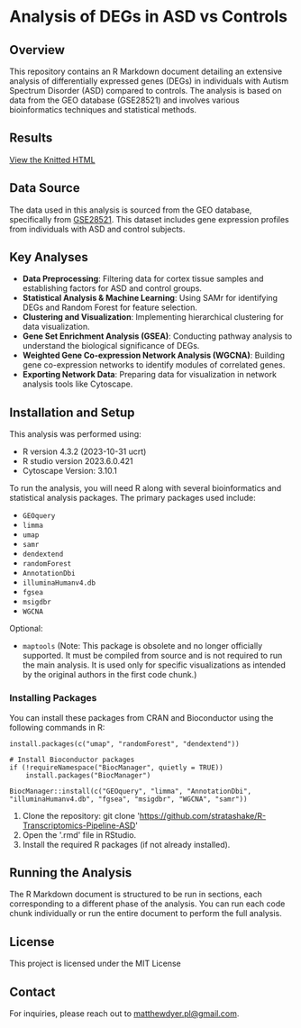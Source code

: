 # Analysis of DEGs in ASD vs Controls

## Overview
This repository contains an R Markdown document detailing an extensive analysis of differentially expressed genes (DEGs) in individuals with Autism Spectrum Disorder (ASD) 
compared to controls. The analysis is based on data from the GEO database (GSE28521) and involves various bioinformatics techniques and statistical methods.

## Results
[View the Knitted HTML](https://htmlpreview.github.io/?https://github.com/stratashake/R-Transcriptomics-Pipeline-ASD/blob/main/docs/Output.html)

## Data Source
The data used in this analysis is sourced from the GEO database, specifically from [GSE28521](https://www.ncbi.nlm.nih.gov/geo/geo2r/?acc=GSE28521). 
This dataset includes gene expression profiles from individuals with ASD and control subjects.

## Key Analyses
- **Data Preprocessing**: Filtering data for cortex tissue samples and establishing factors for ASD and control groups.
- **Statistical Analysis & Machine Learning**: Using SAMr for identifying DEGs and Random Forest for feature selection.
- **Clustering and Visualization**: Implementing hierarchical clustering for data visualization.
- **Gene Set Enrichment Analysis (GSEA)**: Conducting pathway analysis to understand the biological significance of DEGs.
- **Weighted Gene Co-expression Network Analysis (WGCNA)**: Building gene co-expression networks to identify modules of correlated genes.
- **Exporting Network Data**: Preparing data for visualization in network analysis tools like Cytoscape.

## Installation and Setup

This analysis was performed using:
- R version 4.3.2 (2023-10-31 ucrt)
- R studio version 2023.6.0.421
- Cytoscape Version: 3.10.1

To run the analysis, you will need R along with several bioinformatics and statistical analysis packages. The primary packages used include:

- `GEOquery`
- `limma`
- `umap`
- `samr`
- `dendextend`
- `randomForest`
- `AnnotationDbi`
- `illuminaHumanv4.db`
- `fgsea`
- `msigdbr`
- `WGCNA`

Optional:
- `maptools` (Note: This package is obsolete and no longer officially supported. It must be compiled from source and is not required to run the main analysis.
  It is used only for specific visualizations as intended by the original authors in the first code chunk.)

### Installing Packages

You can install these packages from CRAN and Bioconductor using the following commands in R:

```{r}
install.packages(c("umap", "randomForest", "dendextend"))

# Install Bioconductor packages
if (!requireNamespace("BiocManager", quietly = TRUE))
    install.packages("BiocManager")

BiocManager::install(c("GEOquery", "limma", "AnnotationDbi", "illuminaHumanv4.db", "fgsea", "msigdbr", "WGCNA", "samr"))
```

1. Clone the repository: git clone 'https://github.com/stratashake/R-Transcriptomics-Pipeline-ASD'
2. Open the '.rmd' file in RStudio.
3. Install the required R packages (if not already installed).

## Running the Analysis
The R Markdown document is structured to be run in sections, each corresponding to a different phase of the analysis. 
You can run each code chunk individually or run the entire document to perform the full analysis.

## License
This project is licensed under the MIT License

## Contact
For inquiries, please reach out to [matthewdyer.pl@gmail.com](mailto:matthewdyer.pl@gmail.com).
